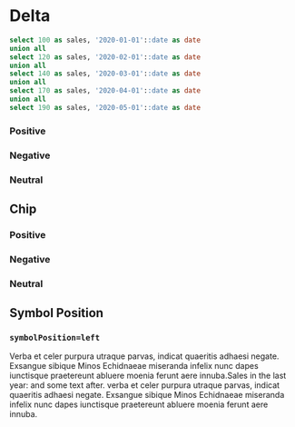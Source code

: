 # Delta

```sql sp
select 100 as sales, '2020-01-01'::date as date
union all
select 120 as sales, '2020-02-01'::date as date
union all
select 140 as sales, '2020-03-01'::date as date
union all
select 170 as sales, '2020-04-01'::date as date
union all
select 190 as sales, '2020-05-01'::date as date
```

### Positive
<Delta value=0.366 fmt=pct1/> 

### Negative
<Delta value=-0.366 fmt=pct1/> 

### Neutral
<Delta value=0.366 neutralMax=0.4 fmt=pct1/> 


## Chip
### Positive
<Delta value=0.366 fmt=pct1 chip=true/> 

### Negative
<Delta value=-0.366 fmt=pct1 chip=true/> 

### Neutral
<Delta value=0.366 neutralMax=0.4 fmt=pct1 chip=true/> 


## Symbol Position

### `symbolPosition=left`
<Delta value=0.366 fmt=pct1 symbolPosition=left/>  
<LineBreak lines=2/> 
<Delta value=-0.366 fmt=pct1 chip=true symbolPosition=left/> 


<LineBreak lines=2/>

Verba et celer purpura utraque parvas, indicat quaeritis adhaesi negate. Exsangue sibique Minos Echidnaeae miseranda infelix nunc dapes iunctisque praetereunt abluere moenia ferunt aere innuba.Sales in the last year: <Delta data={sp} column=sales fmt=usd/> <Delta data={sp} column=sales fmt=usd chip=true/> and some text after. verba et celer purpura utraque parvas, indicat quaeritis adhaesi negate. Exsangue sibique Minos Echidnaeae <Delta data={sp} column=sales fmt=usd chip=true downIsGood=true/> miseranda infelix nunc dapes iunctisque praetereunt abluere moenia ferunt aere innuba.